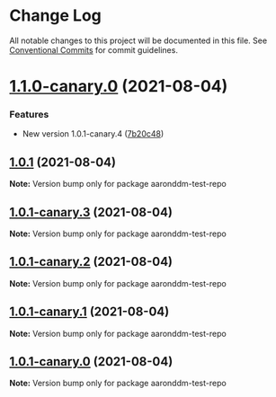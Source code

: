 # Change Log

All notable changes to this project will be documented in this file.
See [Conventional Commits](https://conventionalcommits.org) for commit guidelines.

# [1.1.0-canary.0](https://github.com/AaronDDM/npm-lerna-test-pacakge/compare/v1.0.1...v1.1.0-canary.0) (2021-08-04)


### Features

* New version 1.0.1-canary.4 ([7b20c48](https://github.com/AaronDDM/npm-lerna-test-pacakge/commit/7b20c48f4e54a80aea356db0777da01a3507b010))





## [1.0.1](https://github.com/AaronDDM/npm-lerna-test-pacakge/compare/v1.0.1-canary.3...v1.0.1) (2021-08-04)

**Note:** Version bump only for package aaronddm-test-repo





## [1.0.1-canary.3](https://github.com/AaronDDM/npm-lerna-test-pacakge/compare/v1.0.1-canary.2...v1.0.1-canary.3) (2021-08-04)

**Note:** Version bump only for package aaronddm-test-repo





## [1.0.1-canary.2](https://github.com/AaronDDM/npm-lerna-test-pacakge/compare/v1.0.1-canary.1...v1.0.1-canary.2) (2021-08-04)

**Note:** Version bump only for package aaronddm-test-repo





## [1.0.1-canary.1](https://github.com/AaronDDM/npm-lerna-test-pacakge/compare/v1.0.1-canary.0...v1.0.1-canary.1) (2021-08-04)

**Note:** Version bump only for package aaronddm-test-repo





## [1.0.1-canary.0](https://github.com/AaronDDM/npm-lerna-test-pacakge/compare/v1.0.1-alpha.0...v1.0.1-canary.0) (2021-08-04)

**Note:** Version bump only for package aaronddm-test-repo
